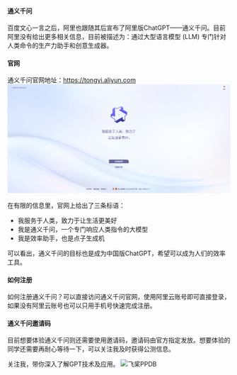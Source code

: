 #### 通义千问
百度文心一言之后，阿里也跟随其后宣布了阿里版ChatGPT——通义千问。目前阿里没有给出更多相关信息，目前被描述为：通过大型语言模型 (LLM) 专门针对人类命令的生产力助手和创意生成器。

#### 官网
通义千问官网地址：https://tongyi.aliyun.com
![通义千问](../img/qianwen.png)

在有限的信息里，官网上给出了三条标语：
+ 我服务于人类，致力于让生活更美好
+ 我是通义千问，一个专门响应人类指令的大模型
+ 我是效率助手，也是点子生成机

可以看出，通义千问的目标也是成为中国版ChatGPT，希望可以成为人们的效率工具。

#### 如何注册
如何注册通义千问？可以直接访问通义千问官网，使用阿里云账号即可直接登录，如果没有阿里云账号也可以只用手机号快速完成注册。

#### 通义千问邀请码
目前想要体验通义千问则还需要使用邀请码，邀请码由官方指定发放。想要体验的同学还需要再耐心等待一下，可以关注我及时获得公测信息。

关注我，带你深入了解GPT技术及应用。
![飞桨PPDB](https://ai-studio-static-online.cdn.bcebos.com/e939f12ab7034a069fb4581dec21bb233473ed75fdd543d683982921ddb69167)